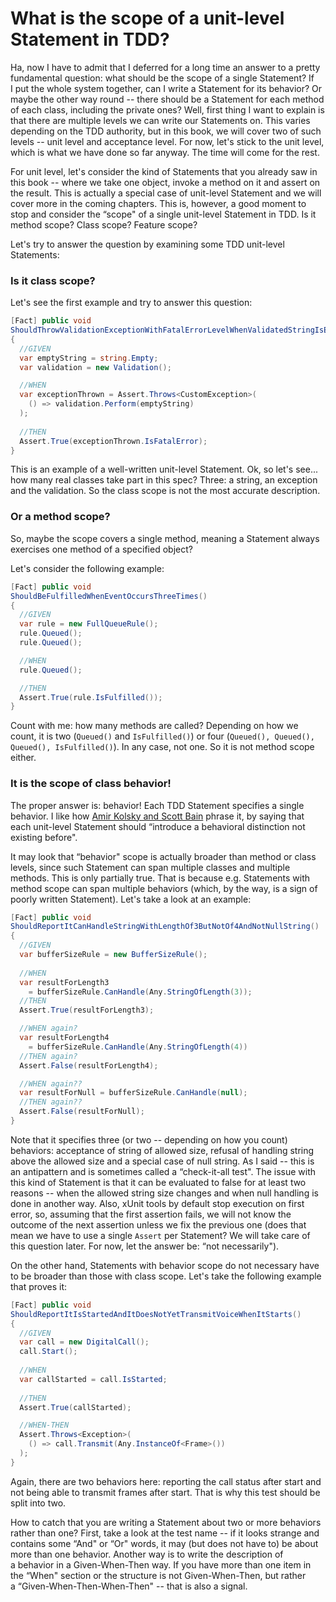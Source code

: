 What is the scope of a unit-level Statement in TDD?
===================================================

Ha, now I have to admit that I deferred for a long time an answer to
a pretty fundamental question: what should be the scope of a single
Statement? If I put the whole system together, can I write a Statement
for its behavior? Or maybe the other way round -- there should be
a Statement for each method of each class, including the private ones?
Well, first thing I want to explain is that there are multiple levels we
can write our Statements on. This varies depending on the TDD authority,
but in this book, we will cover two of such levels -- unit level and
acceptance level. For now, let's stick to the unit level, which is what
we have done so far anyway. The time will come for the rest.

For unit level, let's consider the kind of Statements that you already
saw in this book -- where we take one object, invoke a method on it and
assert on the result. This is actually a special case of unit-level
Statement and we will cover more in the coming chapters. This is,
however, a good moment to stop and consider the “scope" of a single
unit-level Statement in TDD. Is it method scope? Class scope? Feature
scope?

Let's try to answer the question by examining some TDD unit-level
Statements:

### Is it class scope? 

Let's see the first example and try to answer this question:

```csharp
[Fact] public void
ShouldThrowValidationExceptionWithFatalErrorLevelWhenValidatedStringIsEmpty()
{
  //GIVEN
  var emptyString = string.Empty;
  var validation = new Validation();

  //WHEN
  var exceptionThrown = Assert.Throws<CustomException>(
    () => validation.Perform(emptyString) 
  );
  
  //THEN
  Assert.True(exceptionThrown.IsFatalError);
}
```

This is an example of a well-written unit-level Statement. Ok, so let's
see... how many real classes take part in this spec? Three: a string, an
exception and the validation. So the class scope is not the most
accurate description.

### Or a method scope?

So, maybe the scope covers a single method, meaning a Statement always
exercises one method of a specified object?

Let's consider the following example:

```csharp
[Fact] public void 
ShouldBeFulfilledWhenEventOccursThreeTimes()
{
  //GIVEN
  var rule = new FullQueueRule();
  rule.Queued();
  rule.Queued();

  //WHEN
  rule.Queued();

  //THEN
  Assert.True(rule.IsFulfilled());
}
```

Count with me: how many methods are called? Depending on how we count,
it is two (`Queued()` and `IsFulfilled()`) or four
(`Queued(), Queued(), Queued(), IsFulfilled()`). In any case, not one.
So it is not method scope either.

### It is the scope of class behavior!

The proper answer is: behavior! Each TDD Statement specifies a single
behavior. I like how [Amir Kolsky and Scott
Bain](http://sustainabletdd.com) phrase it, by saying that each
unit-level Statement should “introduce a behavioral distinction not
existing before".

It may look that “behavior" scope is actually broader than method or
class levels, since such Statement can span multiple classes and
multiple methods. This is only partially true. That is because e.g.
Statements with method scope can span multiple behaviors (which, by the
way, is a sign of poorly written Statement). Let's take a look at an
example:

```csharp
[Fact] public void 
ShouldReportItCanHandleStringWithLengthOf3ButNotOf4AndNotNullString()
{
  //GIVEN
  var bufferSizeRule = new BufferSizeRule();
  
  //WHEN
  var resultForLength3 
    = bufferSizeRule.CanHandle(Any.StringOfLength(3));
  //THEN
  Assert.True(resultForLength3);

  //WHEN again?
  var resultForLength4 
    = bufferSizeRule.CanHandle(Any.StringOfLength(4))
  //THEN again?
  Assert.False(resultForLength4);

  //WHEN again??
  var resultForNull = bufferSizeRule.CanHandle(null);
  //THEN again??
  Assert.False(resultForNull);
}
```

Note that it specifies three (or two -- depending on how you count)
behaviors: acceptance of string of allowed size, refusal of handling
string above the allowed size and a special case of null string. As
I said -- this is an antipattern and is sometimes called a “check-it-all
test". The issue with this kind of Statement is that it can be evaluated
to false for at least two reasons -- when the allowed string size changes
and when null handling is done in another way. Also, xUnit tools by
default stop execution on first error, so, assuming that the first
assertion fails, we will not know the outcome of the next assertion
unless we fix the previous one (does that mean we have to use a single
`Assert` per Statement? We will take care of this question later. For
now, let the answer be: “not necessarily").

On the other hand, Statements with behavior scope do not necessary have
to be broader than those with class scope. Let's take the following
example that proves it:

```csharp
[Fact] public void
ShouldReportItIsStartedAndItDoesNotYetTransmitVoiceWhenItStarts()
{
  //GIVEN
  var call = new DigitalCall();
  call.Start();
 
  //WHEN
  var callStarted = call.IsStarted;
  
  //THEN
  Assert.True(callStarted);

  //WHEN-THEN
  Assert.Throws<Exception>(
    () => call.Transmit(Any.InstanceOf<Frame>())
  );
}
```

Again, there are two behaviors here: reporting the call status after
start and not being able to transmit frames after start. That is why
this test should be split into two.

How to catch that you are writing a Statement about two or more
behaviors rather than one? First, take a look at the test name -- if it
looks strange and contains some “And" or “Or" words, it may (but does
not have to) be about more than one behavior. Another way is to write
the description of a behavior in a Given-When-Then way. If you have more
than one item in the “When" section or the structure is not
Given-When-Then, but rather a “Given-When-Then-When-Then" -- that is also
a signal.
